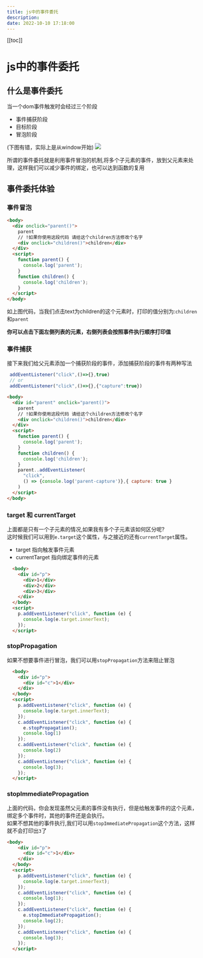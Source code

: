 ```yaml
---
title: js中的事件委托
description:
date: 2022-10-10 17:18:00
---
```


[[toc]]

# js中的事件委托

## 什么是事件委托

当一个dom事件触发时会经过三个阶段
- 事件捕获阶段
- 目标阶段
- 冒泡阶段

(下图有错，实际上是从window开始) 
<img src='/event-delegation.jpg' />

所谓的事件委托就是利用事件冒泡的机制,将多个子元素的事件，放到父元素来处理，这样我们可以减少事件的绑定，也可以达到函数的复用
## 事件委托体验

### 事件冒泡
```html
<body>
  <div onclick="parent()">
    parent
    // !如果你使用这段代码 请给这个children方法修改个名字 
    <div onclick="children()">children</div>
  </div>
  <script>
    function parent() {
      console.log('parent');
    }
    function children() {
      console.log('children');
    }
  </script>
</body>
```
如上图代码，当我们点击text为children的这个元素时，打印的值分别为:`children`和`parent`

**你可以点击下面左侧列表的元素，右侧列表会按照事件执行顺序打印值** 

<EventDelegation event='1'></EventDelegation> 
 
 ### 事件捕获
接下来我们给父元素添加一个捕获阶段的事件，添加捕获阶段的事件有两种写法
```js
 addEventListener("click",()=>{},true)
 // or
 addEventListener("click",()=>{},{"capture":true})
```
 

```html
<body>
  <div id="parent" onclick="parent()">
    parent
    // !如果你使用这段代码 请给这个children方法修改个名字 
    <div onclick="children()">children</div>
  </div>
  <script>
    function parent() {
      console.log('parent');
    }
    function children() {
      console.log('children');
    }
    parent..addEventListener(
      "click",
      () => {console.log('parent-capture')},{ capture: true }
    )
  </script>
</body>
```

<EventDelegation event='2'></EventDelegation> 
 
### target 和 currentTarget
上面都是只有一个子元素的情况,如果我有多个子元素该如何区分呢?</br>
这时候我们可以用到`e.target`这个属性，与之接近的还有`currentTarget`属性。

- target 指向触发事件元素
- currentTarget 指向绑定事件的元素


```html
  <body>
    <div id="p">
      <div>1</div>
      <div>2</div>
      <div>3</div>
    </div>
  </body>
  <script>
    p.addEventListener("click", function (e) {
      console.log(e.target.innerText);
    });
  </script>
```

<EventDelegation1></EventDelegation1> 
 

### stopPropagation
如果不想要事件进行冒泡，我们可以用`stopPropagation`方法来阻止冒泡
``` html
  <body>
    <div id="p">
      <div id="c">1</div>
    </div>
  </body>
  <script>
    p.addEventListener("click", function (e) {
      console.log(e.target.innerText);
    });
    c.addEventListener("click", function (e) {
      e.stopPropagation();
      console.log(1)
    });
    c.addEventListener("click", function (e) {
      console.log(2)
    });
    c.addEventListener("click", function (e) {
      console.log(3);
    });
  </script>
```
<EventDelegation2 event="stopPropagation"></EventDelegation2> 

### stopImmediatePropagation
上面的代码，你会发现虽然父元素的事件没有执行，但是给触发事件的这个元素，绑定多个事件时，其他的事件还是会执行。</br>
如果不想其他的事件执行,我们可以用`stopImmediatePropagation`这个方法，这样就不会打印出`3`了
```html
<body>
    <div id="p">
      <div id="c">1</div>
    </div>
  </body>
  <script>
    p.addEventListener("click", function (e) {
      console.log(e.target.innerText);
    });
    c.addEventListener("click", function (e) {
      console.log(1);
    });
    c.addEventListener("click", function (e) {
      e.stopImmediatePropagation();
      console.log(2);
    });
    c.addEventListener("click", function (e) {
      console.log(3);
    });
  </script>
```

<EventDelegation2 event="stopImmediatePropagation"></EventDelegation2> 
